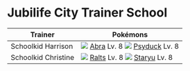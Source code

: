 # Jubilife City Trainer School

Trainer                    | Pokémons
---                        | ---
Schoolkid Harrison         | ![][063]  [Abra] Lv. 8  ![][054]  [Psyduck] Lv. 8
Schoolkid Christine        | ![][280]  [Ralts] Lv. 8  ![][120]  [Staryu] Lv. 8


[Psyduck]: /pokemon_changes/054/
[Abra]: /pokemon_changes/063/
[Staryu]: /pokemon_changes/120/
[Ralts]: /pokemon_changes/280/
[054]: /img/pokemon/054.png
[063]: /img/pokemon/063.png
[120]: /img/pokemon/120.png
[280]: /img/pokemon/280.png
